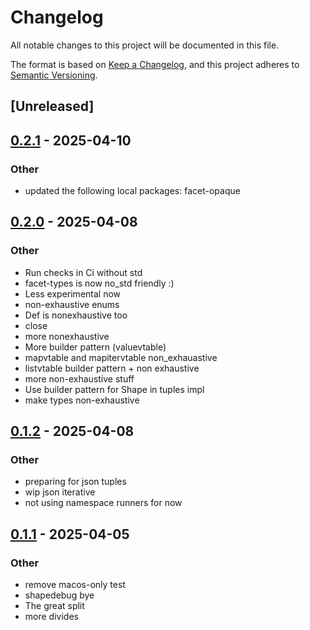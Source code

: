 # Changelog

All notable changes to this project will be documented in this file.

The format is based on [Keep a Changelog](https://keepachangelog.com/en/1.0.0/),
and this project adheres to [Semantic Versioning](https://semver.org/spec/v2.0.0.html).

## [Unreleased]

## [0.2.1](https://github.com/facet-rs/facet/compare/facet-types-v0.2.0...facet-types-v0.2.1) - 2025-04-10

### Other

- updated the following local packages: facet-opaque

## [0.2.0](https://github.com/facet-rs/facet/compare/facet-types-v0.1.2...facet-types-v0.2.0) - 2025-04-08

### Other

- Run checks in Ci without std
- facet-types is now no_std friendly :)
- Less experimental now
- non-exhaustive enums
- Def is nonexhaustive too
- close
- more nonexhaustive
- More builder pattern (valuevtable)
- mapvtable and mapitervtable non_exhauastive
- listvtable builder pattern + non exhaustive
- more non-exhaustive stuff
- Use builder pattern for Shape in tuples impl
- make types non-exhaustive

## [0.1.2](https://github.com/facet-rs/facet/compare/facet-types-v0.1.1...facet-types-v0.1.2) - 2025-04-08

### Other

- preparing for json tuples
- wip json iterative
- not using namespace runners for now

## [0.1.1](https://github.com/facet-rs/facet/releases/tag/facet-types-v0.1.1) - 2025-04-05

### Other

- remove macos-only test
- shapedebug bye
- The great split
- more divides
